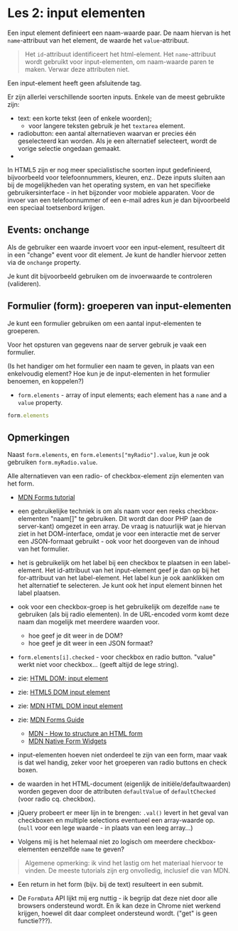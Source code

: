 # Les 2: input elementen

Een input element definieert een naam-waarde paar. De naam hiervan is het `name`-attribuut van het element, de waarde het `value`-attribuut.

> Het `id`-attribuut identificeert het html-element. Het `name`-attribuut wordt gebruikt voor input-elementen, om naam-waarde paren te maken. Verwar deze attributen niet.

Een input-element heeft geen afsluitende tag.

Er zijn allerlei verschillende soorten inputs. Enkele van de meest gebruikte zijn:

* text: een korte tekst (een of enkele woorden);
    * voor langere teksten gebruik je het `textarea` element.
* radiobutton: een aantal alternatieven waarvan er precies één geselecteerd kan worden. Als je een alternatief selecteert, wordt de vorige selectie ongedaan gemaakt.
* 

In HTML5 zijn er nog meer specialistische soorten input gedefinieerd, bijvoorbeeld voor telefoonnummers, kleuren, enz.. Deze inputs sluiten aan bij de mogelijkheden van het operating system, en van het specifieke gebruikersinterface - in het bijzonder voor mobiele apparaten. Voor de invoer van een telefoonnummer of een e-mail adres kun je dan bijvoorbeeld een speciaal toetsenbord krijgen. 

## Events: onchange

Als de gebruiker een waarde invoert voor een input-element, resulteert dit in een "change" event voor dit element. Je kunt de handler hiervoor zetten via de `onchange` property.

Je kunt dit bijvoorbeeld gebruiken om de invoerwaarde te controleren (valideren).


## Formulier (form): groeperen van input-elementen

Je kunt een formulier gebruiken om een aantal input-elementen te groeperen.

Voor het opsturen van gegevens naar de server gebruik je vaak een formulier.

(Is het handiger om het formulier een naam te geven, in plaats van een enkelvoudig element? Hoe kun je de input-elementen in het formulier benoemen, en koppelen?)

* `form.elements` - array of input elements; each element has a `name` and a `value` property.

```js
form.elements
```

## Opmerkingen

Naast `form.elements`, en `form.elements["myRadio"].value`, kun je ook gebruiken `form.myRadio.value`.

Alle alternatieven van een radio- of checkbox-element zijn elementen van het form.

* [MDN Forms tutorial](https://developer.mozilla.org/en-US/docs/Web/Guide/HTML/Forms/How_to_structure_an_HTML_form)

* een gebruikelijke techniek is om als naam voor een reeks checkbox-elementen "naam[]" te gebruiken. Dit wordt dan door PHP (aan de server-kant) omgezet in een array. De vraag is natuurlijk wat je hiervan ziet in het DOM-interface, omdat je voor een interactie met de server een JSON-formaat gebruikt - ook voor het doorgeven van de inhoud van het formulier.

* het is gebruikelijk om het label bij een checkbox te plaatsen in een label-element. Het id-attribuut van het input-element geef je dan op bij het for-attribuut van het label-element. Het label kun je ook aanklikken om het alternatief te selecteren. Je kunt ook het input element binnen het label plaatsen.

* ook voor een checkbox-groep is het gebruikelijk om dezelfde `name` te gebruiken (als bij radio elementen). In de URL-encoded vorm komt deze naam dan mogelijk met meerdere waarden voor.
    * hoe geef je dit weer in de DOM?
    * hoe geef je dit weer in een JSON formaat?
    
* `form.elements[i].checked` - voor checkbox en radio button. "value" werkt niet voor checkbox... (geeft altijd de lege string).

* zie: [HTML DOM: input element](http://www.w3.org/TR/DOM-Level-2-HTML/html.html#ID-6043025)
* zie: [HTML5 DOM input element](http://www.w3.org/TR/2011/WD-html5-20110113/the-input-element.html)
* zie: [MDN HTML DOM input element](https://developer.mozilla.org/en-US/docs/Web/API/HTMLInputElement)
* zie: [MDN Forms Guide](https://developer.mozilla.org/en-US/docs/Web/Guide/HTML/Forms)
    * [MDN - How to structure an HTML form](https://developer.mozilla.org/en-US/docs/Web/Guide/HTML/Forms/How_to_structure_an_HTML_form)
    * [MDN Native Form Widgets](https://developer.mozilla.org/en-US/docs/Web/Guide/HTML/Forms/The_native_form_widgets)

* input-elementen hoeven niet onderdeel te zijn van een form, maar vaak is dat wel handig, zeker voor het groeperen van radio buttons en check boxen.

* de waarden in het HTML-document (eigenlijk de initiële/defaultwaarden) worden gegeven door de attributen `defaultValue` of `defaultChecked` (voor radio cq. checkbox).

* jQuery probeert er meer lijn in te brengen: `.val()` levert in het geval van checkboxen en multiple selections eventueel een array-waarde op. (`null` voor een lege waarde - in plaats van een leeg array...)

* Volgens mij is het helemaal niet zo logisch om meerdere checkbox-elementen eenzelfde `name` te geven?


> Algemene opmerking: ik vind het lastig om het materiaal hiervoor te vinden. De meeste tutorials zijn erg onvolledig, inclusief die van MDN.

* Een return in het form (bijv. bij de text) resulteert in een submit.

* De `FormData` API lijkt mij erg nuttig - ik begrijp dat deze niet door alle browsers ondersteund wordt. En ik kan deze in Chrome niet werkend krijgen, hoewel dit daar compleet ondersteund wordt. ("get" is geen functie???).





